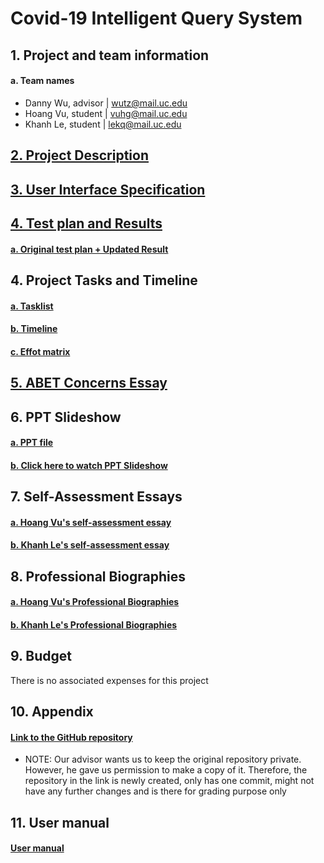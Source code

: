 # Covid-19 Intelligent Query System

## 1. Project and team information
#### a. Team names
- Danny Wu, advisor | wutz@mail.uc.edu
- Hoang Vu, student | vuhg@mail.uc.edu
- Khanh Le, student | lekq@mail.uc.edu 


## [2. Project Description](Project-Description.md)


## [3. User Interface Specification](User_Interface_Specification) 

## [4. Test plan and Results](Test_Plan)
#### [a. Original test plan + Updated Result](Test_Plan/TestPlan_and_UpdatedResult.docx)



## 4. Project Tasks and Timeline
#### [a. Tasklist](Tasklist.md)
#### [b. Timeline ](Timeline.xlsx)
#### [c. Effot matrix](EffortMatrix.xlsx)

## [5. ABET Concerns Essay](MajorProjectConstraint.docx)


## 6. PPT Slideshow
#### [a. PPT file](SeniorDesignPresentation.pptx)
#### [b. Click here to watch PPT Slideshow](https://drive.google.com/file/d/1gVfSvck3WPxb0BK6x5qmYZdX7huTTO4g/view)


## 7. Self-Assessment Essays
#### [a. Hoang Vu's self-assessment essay](Assignment/Hoang_Vu_Individual_Capstone_Assessment.docx)
#### [b. Khanh Le's self-assessment essay](Assignment/Khanh_Le_Individual_Capstone_Assessment.docx)


## 8. Professional Biographies
#### [a. Hoang Vu's Professional Biographies](HoangVu-Profile.md)
#### [b. Khanh Le's Professional Biographies](KhanhLe-Profile.md)

## 9. Budget
There is no associated expenses for this project

## 10. Appendix
#### [Link to the GitHub repository](https://github.com/lekq/Covid-19-Intelligent-Query-System)
* NOTE: Our advisor wants us to keep the original repository private. However, he gave us permission
to make a copy of it. Therefore, the repository in the link is newly created, only has one commit, 
might not have any further changes and is there for grading purpose only

## 11. User manual
#### [User manual](Assignment/COVID-IQS-Instruction.pdf)








